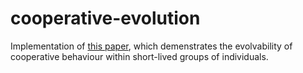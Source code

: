 # cooperative-evolution
Implementation of [this paper](https://eprints.soton.ac.uk/264277/), which demenstrates the evolvability of cooperative behaviour within short-lived groups of individuals.

